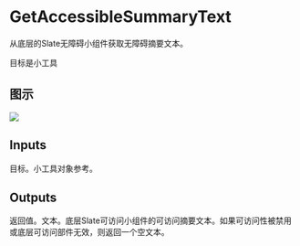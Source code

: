 # GetAccessibleSummaryText

从底层的Slate无障碍小组件获取无障碍摘要文本。

目标是小工具

## 图示

![]($-20221218-21341072.png)

## Inputs

目标。小工具对象参考。  

## Outputs

返回值。文本。底层Slate可访问小组件的可访问摘要文本。如果可访问性被禁用或底层可访问部件无效，则返回一个空文本。
